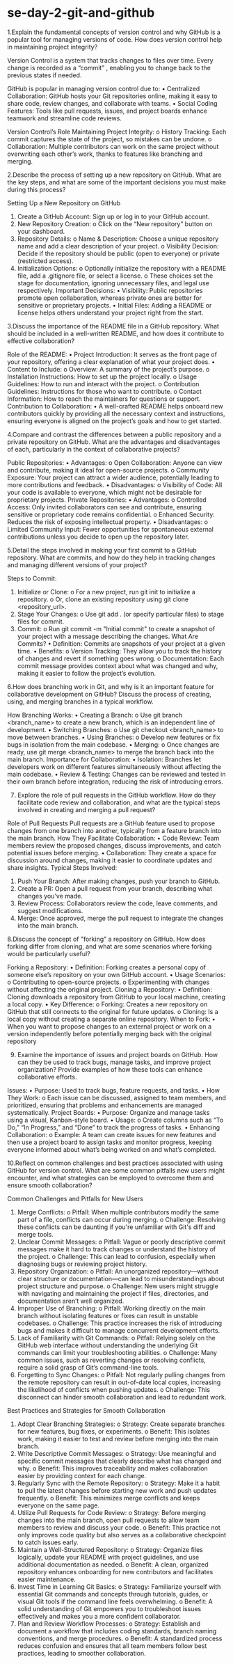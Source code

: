 # se-day-2-git-and-github

1.Explain the fundamental concepts of version control and why GitHub is a popular tool for managing versions of code. How does version control help in maintaining project integrity?

Version Control is a system that tracks changes to files over time. Every change is recorded as a “commit” , enabling you to change back to the previous states if needed.

GitHub is popular in managing version control due to:
•	Centralized Collaboration: GitHub hosts your Git repositories online, making it easy to share code, review changes, and collaborate with teams.
•	Social Coding Features: Tools like pull requests, issues, and project boards enhance teamwork and streamline code reviews.

Version Control’s Role Maintaining Project Integrity: 
o	History Tracking: Each commit captures the state of the project, so mistakes can be undone.
o	Collaboration: Multiple contributors can work on the same project without overwriting each other’s work, thanks to features like branching and merging.

2.Describe the process of setting up a new repository on GitHub. What are the key steps, and what are some of the important decisions you must make during this process?

Setting Up a New Repository on GitHub

1.	Create a GitHub Account: Sign up or log in to your GitHub account.
2.	New Repository Creation: 
o	Click on the “New repository” button on your dashboard.
3.	Repository Details: 
o	Name & Description: Choose a unique repository name and add a clear description of your project.
o	Visibility Decision: Decide if the repository should be public (open to everyone) or private (restricted access).
4.	Initialization Options: 
o	Optionally initialize the repository with a README file, add a .gitignore file, or select a license.
o	These choices set the stage for documentation, ignoring unnecessary files, and legal use respectively.
Important Decisions:
•	Visibility: Public repositories promote open collaboration, whereas private ones are better for sensitive or proprietary projects.
•	Initial Files: Adding a README or license helps others understand your project right from the start.

3.Discuss the importance of the README file in a GitHub repository. What should be included in a well-written README, and how does it contribute to effective collaboration?

Role of the README:
•	Project Introduction: It serves as the front page of your repository, offering a clear explanation of what your project does.
•	Content to Include: 
o	Overview: A summary of the project’s purpose.
o	Installation Instructions: How to set up the project locally.
o	Usage Guidelines: How to run and interact with the project.
o	Contribution Guidelines: Instructions for those who want to contribute.
o	Contact Information: How to reach the maintainers for questions or support.
Contribution to Collaboration:
•	A well-crafted README helps onboard new contributors quickly by providing all the necessary context and instructions, ensuring everyone is aligned on the project’s goals and how to get started.


4.Compare and contrast the differences between a public repository and a private repository on GitHub. What are the advantages and disadvantages of each, particularly in the context of collaborative projects?

Public Repositories:
•	Advantages: 
o	Open Collaboration: Anyone can view and contribute, making it ideal for open-source projects.
o	Community Exposure: Your project can attract a wider audience, potentially leading to more contributions and feedback.
•	Disadvantages: 
o	Visibility of Code: All your code is available to everyone, which might not be desirable for proprietary projects.
Private Repositories:
•	Advantages: 
o	Controlled Access: Only invited collaborators can see and contribute, ensuring sensitive or proprietary code remains confidential.
o	Enhanced Security: Reduces the risk of exposing intellectual property.
•	Disadvantages: 
o	Limited Community Input: Fewer opportunities for spontaneous external contributions unless you decide to open up the repository later.

5.Detail the steps involved in making your first commit to a GitHub repository. What are commits, and how do they help in tracking changes and managing different versions of your project?

Steps to Commit:
1.	Initialize or Clone: 
o	For a new project, run git init to initialize a repository.
o	Or, clone an existing repository using git clone <repository_url>.
2.	Stage Your Changes: 
o	Use git add . (or specify particular files) to stage files for commit.
3.	Commit: 
o	Run git commit -m "Initial commit" to create a snapshot of your project with a message describing the changes.
What Are Commits?
•	Definition: Commits are snapshots of your project at a given time.
•	Benefits: 
o	Version Tracking: They allow you to track the history of changes and revert if something goes wrong.
o	Documentation: Each commit message provides context about what was changed and why, making it easier to follow the project’s evolution.


6.How does branching work in Git, and why is it an important feature for collaborative development on GitHub? Discuss the process of creating, using, and merging branches in a typical workflow.

How Branching Works:
•	Creating a Branch: 
o	Use git branch <branch_name> to create a new branch, which is an independent line of development.
•	Switching Branches: 
o	Use git checkout <branch_name> to move between branches.
•	Using Branches: 
o	Develop new features or fix bugs in isolation from the main codebase.
•	Merging: 
o	Once changes are ready, use git merge <branch_name> to merge the branch back into the main branch.
Importance for Collaboration:
•	Isolation: Branches let developers work on different features simultaneously without affecting the main codebase.
•	Review & Testing: Changes can be reviewed and tested in their own branch before integration, reducing the risk of introducing errors.

7. Explore the role of pull requests in the GitHub workflow. How do they facilitate code review and collaboration, and what are the typical steps involved in creating and merging a pull request?

Role of Pull Requests
Pull requests are a GitHub feature used to propose changes from one branch into another, typically from a feature branch into the main branch.
How They Facilitate Collaboration:
•	Code Review: Team members review the proposed changes, discuss improvements, and catch potential issues before merging.
•	Collaboration: They create a space for discussion around changes, making it easier to coordinate updates and share insights.
Typical Steps Involved: 
1.	Push Your Branch: After making changes, push your branch to GitHub.
2.	Create a PR: Open a pull request from your branch, describing what changes you’ve made.
3.	Review Process: Collaborators review the code, leave comments, and suggest modifications.
4.	Merge: Once approved, merge the pull request to integrate the changes into the main branch.

8.Discuss the concept of "forking" a repository on GitHub. How does forking differ from cloning, and what are some scenarios where forking would be particularly useful?

Forking a Repository:
•	Definition: Forking creates a personal copy of someone else’s repository on your own GitHub account.
•	Usage Scenarios: 
o	Contributing to open-source projects.
o	Experimenting with changes without affecting the original project.
Cloning a Repository:
•	Definition: Cloning downloads a repository from GitHub to your local machine, creating a local copy.
•	Key Difference: 
o	Forking: Creates a new repository on GitHub that still connects to the original for future updates.
o	Cloning: Is a local copy without creating a separate online repository.
When to Fork:
•	When you want to propose changes to an external project or work on a version independently before potentially merging back with the original repository

9. Examine the importance of issues and project boards on GitHub. How can they be used to track bugs, manage tasks, and improve project organization? Provide examples of how these tools can enhance collaborative efforts.

Issues:
•	Purpose: Used to track bugs, feature requests, and tasks.
•	How They Work: 
o	Each issue can be discussed, assigned to team members, and prioritized, ensuring that problems and enhancements are managed systematically.
Project Boards:
•	Purpose: Organize and manage tasks using a visual, Kanban-style board.
•	Usage: 
o	Create columns such as “To Do,” “In Progress,” and “Done” to track the progress of tasks.
•	Enhancing Collaboration: 
o	Example: A team can create issues for new features and then use a project board to assign tasks and monitor progress, keeping everyone informed about what’s being worked on and what’s completed.


10.Reflect on common challenges and best practices associated with using GitHub for version control. What are some common pitfalls new users might encounter, and what strategies can be employed to overcome them and ensure smooth collaboration?

 Common Challenges and Pitfalls for New Users
1.	Merge Conflicts:
o	Pitfall: When multiple contributors modify the same part of a file, conflicts can occur during merging.
o	Challenge: Resolving these conflicts can be daunting if you're unfamiliar with Git's diff and merge tools.
2.	Unclear Commit Messages:
o	Pitfall: Vague or poorly descriptive commit messages make it hard to track changes or understand the history of the project.
o	Challenge: This can lead to confusion, especially when diagnosing bugs or reviewing project history.
3.	Repository Organization:
o	Pitfall: An unorganized repository—without clear structure or documentation—can lead to misunderstandings about project structure and purpose.
o	Challenge: New users might struggle with navigating and maintaining the project if files, directories, and documentation aren’t well organized.
4.	Improper Use of Branching:
o	Pitfall: Working directly on the main branch without isolating features or fixes can result in unstable codebases.
o	Challenge: This practice increases the risk of introducing bugs and makes it difficult to manage concurrent development efforts.
5.	Lack of Familiarity with Git Commands:
o	Pitfall: Relying solely on the GitHub web interface without understanding the underlying Git commands can limit your troubleshooting abilities.
o	Challenge: Many common issues, such as reverting changes or resolving conflicts, require a solid grasp of Git’s command-line tools.
6.	Forgetting to Sync Changes:
o	Pitfall: Not regularly pulling changes from the remote repository can result in out-of-date local copies, increasing the likelihood of conflicts when pushing updates.
o	Challenge: This disconnect can hinder smooth collaboration and lead to redundant work.

Best Practices and Strategies for Smooth Collaboration
1.	Adopt Clear Branching Strategies:
o	Strategy: Create separate branches for new features, bug fixes, or experiments.
o	Benefit: This isolates work, making it easier to test and review before merging into the main branch.
2.	Write Descriptive Commit Messages:
o	Strategy: Use meaningful and specific commit messages that clearly describe what has changed and why.
o	Benefit: This improves traceability and makes collaboration easier by providing context for each change.
3.	Regularly Sync with the Remote Repository:
o	Strategy: Make it a habit to pull the latest changes before starting new work and push updates frequently.
o	Benefit: This minimizes merge conflicts and keeps everyone on the same page.
4.	Utilize Pull Requests for Code Review:
o	Strategy: Before merging changes into the main branch, open pull requests to allow team members to review and discuss your code.
o	Benefit: This practice not only improves code quality but also serves as a collaborative checkpoint to catch issues early.
5.	Maintain a Well-Structured Repository:
o	Strategy: Organize files logically, update your README with project guidelines, and use additional documentation as needed.
o	Benefit: A clean, organized repository enhances onboarding for new contributors and facilitates easier maintenance.
6.	Invest Time in Learning Git Basics:
o	Strategy: Familiarize yourself with essential Git commands and concepts through tutorials, guides, or visual Git tools if the command line feels overwhelming.
o	Benefit: A solid understanding of Git empowers you to troubleshoot issues effectively and makes you a more confident collaborator.
7.	Plan and Review Workflow Processes:
o	Strategy: Establish and document a workflow that includes coding standards, branch naming conventions, and merge procedures.
o	Benefit: A standardized process reduces confusion and ensures that all team members follow best practices, leading to smoother collaboration.


